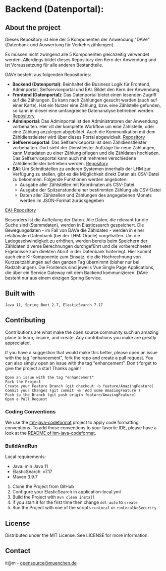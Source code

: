 # Backend (Datenportal):

## About the project

Dieses Repository ist eine der 5 Komponenten der Anwendung "DAVe" (Datenbank und Auswertung für Verkehrszählungen).

Es müssen nicht zwingend alle 5 Komponenten gleichzeitig verwendet werden. Allerdings bildet dieses Repository den Kern der Anwendung und ist Voraussetzung für alle anderen Bestandteile.

DAVe besteht aus folgenden Repositories:

* **Backend (Datenportal)**: Beinhaltet die Business Logik für Frontend, Adminportal, Selfserviceportal und EAI. Bildet den Kern der Anwendung.
* **Frontend (Datenportal)**: Das Datenportal bietet einen lesenden Zugriff auf die Zählungen. Es kann nach Zählungen gesucht werden (auch auf einer Karte). Hat ein Nutzer eine Zählung, bzw. eine Zählstelle gefunden, so kann in dieser eine umfangreiche Datenanalyse betrieben werden. [Repository](https://github.com/it-at-m/dave-frontend)
* **Adminportal**: Das Adminportal ist den Administratoren der Anwendung vorbehalten. Hier ist der komplette Workflow um eine Zählstelle, oder eine Zählung anzulegen abgebildet. Auch die Kommunikation mit dem Zähldienstleister wird über dieses Portal abgewickelt. [Repository](https://github.com/it-at-m/dave-admin-portal)
* **Selfserviceportal**: Das Selfserviceportal ist dem Zähldienstleister vorbehalten. Dort sieht der Dienstleister Aufträge für neue Zählungen, kann Metadaten zu einer Zählung pflegen und die Zähldaten hochladen. Das Selfserviceportal kann auch mit mehreren verschiedene Zähldienstleister betrieben werden. [Repository](https://github.com/it-at-m/dave-selfservice-portal)
* **EAI**: Um Schnittstellen zu anderen Systemen innerhalb der LHM zur Verfügung zu stellen, gibt es die Möglichkeit direkt Daten als CSV-Datei zu bekommen. Folgende Funktionen werden angeboten:
	* Ausgabe aller Zählstellen mit Koordinaten als CSV-Datei
	* Ausgabe der Spitzenstunde einer bestimmten Zählung als CSV-Datei
	* Daten aller Zählstellen und Zählungen des angegebenen Monats werden im JSON-Format zurückgegeben

[EAI-Repository](https://github.com/it-at-m/dave-eai)

Besonders ist die Aufteilung der Daten. Alle Daten, die relevant für die Suche sind (Stammdaten), werden in Elasticsearch gespeichert. Die Bewegungsdaten - im Fall von DAVe die Zähldaten - werden in einer relationalen Datenbank (bei der LHM: Oracle) vorgehalten. Um die Ladegeschwindigkeit zu erhöhen, werden bereits beim Speichern der Zähldaten diverse Berechnungen durchgeführt und die vorberechneten Ergebnisse zum direkten Abruf in der Datenbank hinterlegt. Hier kommt auch eine KI-Komponente zum Einsatz, die die Hochrechnung von Kurzzeitzählungen auf den ganzen Tag übernimmt (bisher nur bei Radzählungen).
Die Frontends sind jeweils Vue Single Page Applications, die über ein Service Gateway mit dem Backend kommunizieren. DAVe besteht nur aus einem einzigen Spring Service.


## Built with
    Java 11, Spring Boot 2.7, ElasticSearch 7.17

## Contributing

Contributions are what make the open source community such an amazing place to learn, inspire, and create. Any contributions you make are greatly appreciated.

If you have a suggestion that would make this better, please open an issue with the tag "enhancement", fork the repo and create a pull request. You can also simply open an issue with the tag "enhancement". Don't forget to give the project a star! Thanks again!

    Open an issue with the tag "enhancement"
    Fork the Project
    Create your Feature Branch (git checkout -b feature/AmazingFeature)
    Commit your Changes (git commit -m 'Add some AmazingFeature')
    Push to the Branch (git push origin feature/AmazingFeature)
    Open a Pull Request

### Coding Conventions

We use the [itm-java-codeformat](https://github.com/it-at-m/itm-java-codeformat) project to apply code formatting conventions.
To add those conventions to your favorite IDE, please have a look at the [README of itm-java-codeformat](https://github.com/it-at-m/itm-java-codeformat#verwendung).

### BuildAndRun
Local requirements:
- Java: min Java 11
- ElasticSearch: v7.17
- Maven 3.9.7

1. Clone the Project from GitHub
2. Configure your ElasticSearch in application-local.yml
3. Build the Project with ```mvn clean install```
4. If you start it for the first time then change ```ddl-auto``` to ```create```
5. Run the Project with one of the scripts ```runLocal``` or ```runLocalNoSecurity```

## License

Distributed under the MIT License. See LICENSE for more information.
## Contact

it@m - opensource@muenchen.de
